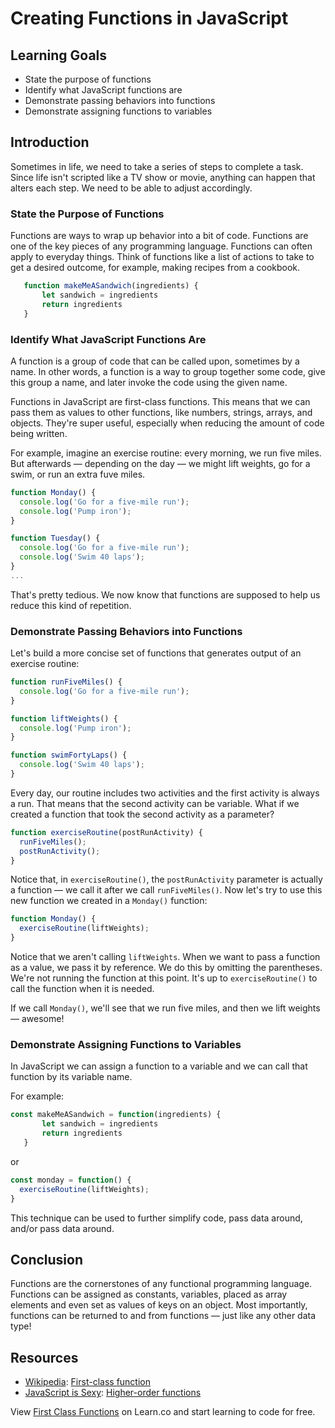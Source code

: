 # Creating Functions in JavaScript

## Learning Goals

- State the purpose of functions
- Identify what JavaScript functions are
- Demonstrate passing behaviors into functions
- Demonstrate assigning functions to variables

## Introduction

Sometimes in life, we need to take a series of steps to complete a task. Since
life isn't scripted like a TV show or movie, anything can happen that alters
each step. We need to be able to adjust accordingly.

### State the Purpose of Functions

Functions are ways to wrap up behavior into a bit of code. Functions are one
of the key pieces of any programming language. Functions can often apply to 
everyday things. Think of functions like a list of actions to take to get a
desired outcome, for example, making recipes from a cookbook.

```js
   function makeMeASandwich(ingredients) {
       let sandwich = ingredients
       return ingredients
   }
```

### Identify What JavaScript Functions Are

A function is a group of code that can be called upon, sometimes
by a name. In other words, a function is a way to group together
some code, give this group a name, and later invoke the code using
the given name.

Functions in JavaScript are first-class functions. This means that
we can pass them as values to other functions, like numbers, strings,
arrays, and objects. They're super useful, especially when reducing the
amount of code being written. 

For example, imagine an exercise routine: every morning, we run five miles. But
afterwards — depending on the day — we might lift weights, go for a swim, or run
an extra fuve miles.

```js
function Monday() {
  console.log('Go for a five-mile run');
  console.log('Pump iron');
}

function Tuesday() {
  console.log('Go for a five-mile run');
  console.log('Swim 40 laps');
}
...
```

That's pretty tedious. We now know that functions are supposed to help us reduce
this kind of repetition. 

### Demonstrate Passing Behaviors into Functions

Let's build a more concise set of functions that generates output of
an exercise routine:

```js
function runFiveMiles() {
  console.log('Go for a five-mile run');
}

function liftWeights() {
  console.log('Pump iron');
}

function swimFortyLaps() {
  console.log('Swim 40 laps');
}
```

Every day, our routine includes two activities and the first activity is
always a run. That means that the second activity can be variable. What
if we created a function that took the second activity as a parameter?

```js
function exerciseRoutine(postRunActivity) {
  runFiveMiles();
  postRunActivity();
}
```

Notice that, in `exerciseRoutine()`, the `postRunActivity` parameter is
actually a function — we call it after we call `runFiveMiles()`. Now
let's try to use this new function we created in a `Monday()` function:

```js
function Monday() {
  exerciseRoutine(liftWeights);
}
```

Notice that we aren't calling `liftWeights`. When we want to pass a
function as a value, we pass it by reference. We do this by omitting
the parentheses. We're not running the function at this point. It's
up to `exerciseRoutine()` to call the function when it is needed.

If we call `Monday()`, we'll see that we run five miles, and then we
lift weights — awesome!

### Demonstrate Assigning Functions to Variables

In JavaScript we can assign a function to a variable and we can call that
function by its variable name.

For example:
```js
const makeMeASandwich = function(ingredients) {
       let sandwich = ingredients
       return ingredients
   }
```
or
```js
const monday = function() {
  exerciseRoutine(liftWeights);
}
```
This technique can be used to further simplify code, pass data around, and/or
pass data around.

## Conclusion

Functions are the cornerstones of any functional programming language. Functions
can be assigned as constants, variables, placed as array elements and even set
as values of keys on an object. Most importantly, functions can be returned to
and from functions — just like any other data type!

## Resources

- [Wikipedia](https://en.wikipedia.org/wiki/First-class_function): [First-class function](https://en.wikipedia.org/wiki/First-class_function)
- [JavaScript is Sexy](http://javascriptissexy.com/understand-javascript-callback-functions-and-use-them/#more-1037): [Higher-order functions](http://javascriptissexy.com/understand-javascript-callback-functions-and-use-them/#more-1037)

<p class='util--hide'>View <a href='https://learn.co/lessons/javascript-first-class-functions'>First Class Functions</a> on Learn.co and start learning to code for free.</p>
